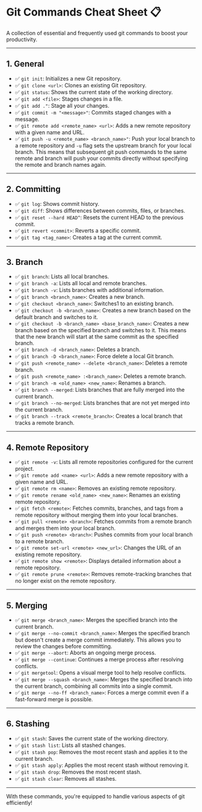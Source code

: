 # Git Commands Cheat Sheet 📋

A collection of essential and frequently used git commands to boost your productivity.

---

## 1. General
- ✅ `git init`: Initializes a new Git repository.
- ✅ `git clone <url>`: Clones an existing Git repository.
- ✅ `git status`: Shows the current state of the working directory.
- ✅ `git add <file>`: Stages changes in a file.
- ✅ `git add ."`: Stage all your changes.
- ✅ `git commit -m "<message>"`: Commits staged changes with a message.
- ✅ `git remote add <remote_name> <url>`: Adds a new remote repository with a given name and URL.
- ✅ `git push -u <remote_name> <branch_name>"`:  Push your local branch to a remote repository and `-u` flag sets the upstream branch for your local branch. This means that subsequent git push commands to the same remote and branch will push your commits directly without specifying the remote and branch names again.

---

## 2. Committing
- ✅ `git log`: Shows commit history.
- ✅ `git diff`: Shows differences between commits, files, or branches.
- ✅ `git reset --hard HEAD^`: Resets the current HEAD to the previous commit.
- ✅ `git revert <commit>`: Reverts a specific commit.
- ✅ `git tag <tag_name>`: Creates a tag at the current commit.

---

## 3. Branch
- ✅ `git branch`: Lists all local branches.
- ✅ `git branch -a`: Lists all local and remote branches.
- ✅ `git branch -v`: Lists branches with additional information.
- ✅ `git branch <branch_name>`: Creates a new branch.
- ✅ `git checkout <branch_name>`: Switches1 to an existing branch.
- ✅ `git checkout -b <branch_name>`: Creates a new branch based on the default branch and switches to it.
- ✅ `git checkout -b <branch_name> <base_branch_name>`: Creates a new branch based on the specified branch and switches to it. This means that the new branch will start at the same commit as the specified branch.
- ✅ `git branch -d <branch_name>`: Deletes a branch.
- ✅ `git branch -D <branch_name>`: Force delete a local Git branch.
- ✅ `git push <remote_name> --delete <branch_name>`: Deletes a remote branch.
- ✅ `git push <remote_name> :<branch_name>`: Deletes a remote branch.
- ✅ `git branch -m <old_name> <new_name>`: Renames a branch.
- ✅ `git branch --merged`: Lists branches that are fully merged into the current branch.
- ✅ `git branch --no-merged`: Lists branches that are not yet merged into the current branch.
- ✅ `git branch --track <remote_branch>`: Creates a local branch that tracks a remote branch.

---

## 4. Remote Repository
- ✅ `git remote -v`: Lists all remote repositories configured for the current project.
- ✅ `git remote add <name> <url>`: Adds a new remote repository with a given name and URL.
- ✅ `git remote rm <name>`: Removes an existing remote repository.
- ✅ `git remote rename <old_name> <new_name>`: Renames an existing remote repository.
- ✅ `git fetch <remote>`: Fetches commits, branches, and tags from a remote repository without merging them into your local branches.
- ✅ `git pull <remote> <branch>`: Fetches commits from a remote branch and merges them into your local branch.
- ✅ `git push <remote> <branch>`: Pushes commits from your local branch to a remote branch.
- ✅ `git remote set-url <remote> <new_url>`: Changes the URL of an existing remote repository.
- ✅ `git remote show <remote>`: Displays detailed information about a remote repository.
- ✅ `git remote prune <remote>`: Removes remote-tracking branches that no longer exist on the remote repository.

---

## 5. Merging
- ✅ `git merge <branch_name>`: Merges the specified branch into the current branch.
- ✅ `git merge --no-commit <branch_name>`: Merges the specified branch but doesn't create a merge commit immediately. This allows you to review the changes before committing.
- ✅ `git merge --abort`: Aborts an ongoing merge process.
- ✅ `git merge --continue`: Continues a merge process after resolving conflicts.
- ✅ `git mergetool`: Opens a visual merge tool to help resolve conflicts.
- ✅ `git merge --squash <branch_name>`: Merges the specified branch into the current branch, combining all commits into a single commit.
- ✅ `git merge --no-ff <branch_name>`: Forces a merge commit even if a fast-forward merge is possible.

---

## 6. Stashing
- ✅ `git stash`: Saves the current state of the working directory.
- ✅ `git stash list`: Lists all stashed changes.
- ✅ `git stash pop`: Removes the most recent stash and applies it to the current branch.
- ✅ `git stash apply`: Applies the most recent stash without removing it.
- ✅ `git stash drop`: Removes the most recent stash.
- ✅ `git stash clear`: Removes all stashes.


---

With these commands, you're equipped to handle various aspects of git efficiently!

